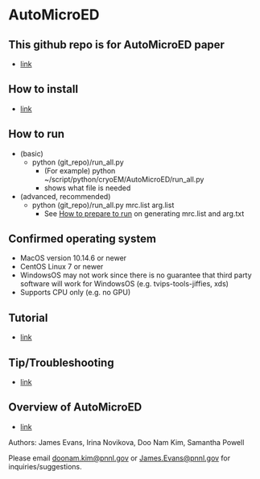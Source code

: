 # AutoMicroED

## This github repo is for AutoMicroED paper
   - [link](https://www.biorxiv.org/content/10.1101/2021.12.13.472146v2)

## How to install
   - [link](./reference/install.md)

## How to run
   - (basic)
      - python (git_repo)/run_all.py
         - (For example) python ~/script/python/cryoEM/AutoMicroED/run_all.py
         - shows what file is needed
   - (advanced, recommended)
      - python (git_repo)/run_all.py mrc.list arg.list
         - See [How to prepare to run](./reference/how_to_prepare_to_run.md) on generating mrc.list and arg.txt

## Confirmed operating system
   - MacOS version 10.14.6 or newer
   - CentOS Linux 7 or newer
   - WindowsOS may not work since there is no guarantee that third party software will work for WindowsOS (e.g. tvips-tools-jiffies, xds)
   - Supports CPU only (e.g. no GPU)

## Tutorial
   - [link](./reference/tutorial.md)

## Tip/Troubleshooting
   - [link](./reference/tip.md)

## Overview of AutoMicroED
   - [link](./reference/protocol.md)

Authors: James Evans, Irina Novikova, Doo Nam Kim, Samantha Powell

Please email doonam.kim@pnnl.gov or James.Evans@pnnl.gov for inquiries/suggestions.
